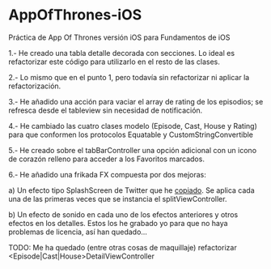 # AppOfThrones-iOS
Práctica de App Of Thrones versión iOS para Fundamentos de iOS

1.- He creado una tabla detalle decorada con secciones. Lo ideal es refactorizar este código para utilizarlo en el resto de las clases.

2.- Lo mismo que en el punto 1, pero todavía sin refactorizar ni aplicar la refactorización.

3.- He añadido una acción para vaciar el array de rating de los episodios; se refresca desde el tableview sin necesidad de notificación.

4.- He cambiado las cuatro clases modelo (Episode, Cast, House y Rating) para que conformen los protocolos Equatable y CustomStringConvertible

5.- He creado sobre el tabBarController una opción adicional con un icono de corazón relleno para acceder a los Favoritos marcados.


6.- He añadido una frikada FX compuesta por dos mejoras: 

a) Un efecto tipo SplashScreen de Twitter que he [copiado](https://github.com/AtulPrakash007/Twitter-Splash-Animation/tree/master/Twitter%20Splash/Twitter%20Splash/View).
Se aplica cada una de las primeras veces que se instancia el splitViewController.

b) Un efecto de sonido en cada uno de los efectos anteriores y otros efectos en los detalles.
Estos los he grabado yo para que no haya problemas de licencia, así han quedado...

TODO: Me ha quedado (entre otras cosas de maquillaje) refactorizar <Episode|Cast|House>DetailViewController
